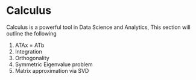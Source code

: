 # Calculus
Calculus is a powerful tool in Data Science and Analytics, This section will outline the following
1. ATAx = ATb
2. Integration
3. Orthogonality
4. Symmetric Eigenvalue problem
6. Matrix approximation via SVD

